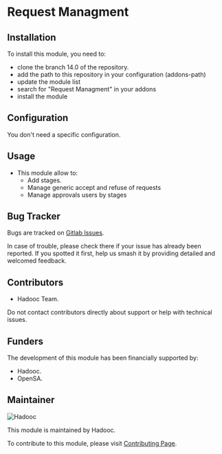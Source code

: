 # Request Managment

## Installation

To install this module, you need to:

- clone the branch 14.0 of the repository.
- add the path to this repository in your configuration (addons-path)
- update the module list
- search for "Request Managment" in your addons
- install the module

## Configuration

You don't need a specific configuration.

## Usage

- This module allow to:
  - Add stages.
  - Manage generic accept and refuse of requests
  - Manage approvals users by stages

## Bug Tracker

Bugs are tracked on [Gitlab Issues](https://gitlab.com/hadooc/odoo/base/issues).

In case of trouble, please check there if your issue has already been reported. If you
spotted it first, help us smash it by providing detailed and welcomed feedback.

## Contributors

- Hadooc Team.

Do not contact contributors directly about support or help with technical issues.

## Funders

The development of this module has been financially supported by:

- Hadooc.
- OpenSA.

## Maintainer

![Hadooc](https://hadooc.com/logo)

This module is maintained by Hadooc.

To contribute to this module, please visit
[Contributing Page](https://gitlab.com/hadooc/extra/wikis/Contributing).
